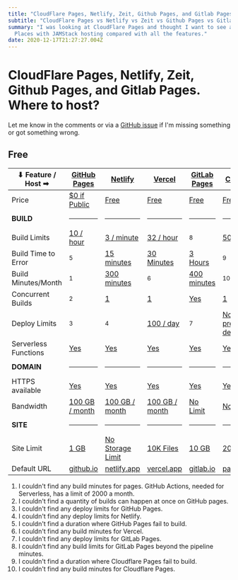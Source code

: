 ```yaml
---
title: "CloudFlare Pages, Netlify, Zeit, Github Pages, and Gitlab Pages.  Where to host for free?"
subtitle: "CloudFlare Pages vs Netlify vs Zeit vs Github Pages vs Gitlab Pages"
summary: "I was looking at CloudFlare Pages and thought I want to see all the
  Places with JAMStack hosting compared with all the features."
date: 2020-12-17T21:27:27.004Z
---
```

# CloudFlare Pages, Netlify, Zeit, Github Pages, and Gitlab Pages.  Where to host?

Let me know in the comments or via a [GitHub issue](https://github.com/jacebenson/jace.pro/issues/new) if I'm missing something or got something wrong.

## Free

| ⬇ Feature / Host ➡ | [GitHub Pages][GH-1]   | [Netlify][NE-1]          | [Vercel][VE-1]         | [GitLab Pages][GL-1] | [CloudFlare][CF-1]  |
| ------------------- | ---------------------- | ------------------------ | ---------------------- | -------------------- | ------------------- |
| Price               | [$0 if Public][GH-1]   | [Free][NE-1]             | [Free][VE-1]           | [Free][GL-1]         | [Free][CF-3]        |
| **BUILD**           | <hr />                 | <hr />                   | <hr />                 | <hr />               | <hr />              |
| Build Limits        | [10 / hour][GH-2]      | [3 / minute][NE-4]       | [32 / hour][VE-6]      | <sup>8</sup>         | [500 / month][CF-2] |
| Build Time to Error | <sup>5</sup>           | [15 minutes][NE-6]       | [30 Minutes][VE-7]     | [3 Hours][GL-2]      | <sup>9</sup>        |
| Build Minutes/Month | <sup>1</sup>           | [300 minutes][NE-1]      | <sup>6</sup>           | [400 minutes][GL-3]  | <sup>10</sup>       |
| Concurrent Builds   | <sup>2</sup>           | [1][NE-1]                | [1][VE-4]              | [Yes][GL-7]          | [1][CF-3]           |
| Deploy Limits       | <sup>3</sup>           | <sup>4</sup>             | [100 / day][VE-5]      | <sup>7</sup>         | [None, see preview deployments][CF-2] |
| Serverless Functions| [Yes][GH-3]            | [Yes][NE-3]              | [Yes][VE-8]             | [Yes][GL-6]          | [Yes][CF-4]         |
| **DOMAIN**          | <hr />                 | <hr />                   | <hr />                 | <hr />               | <hr />              |
| HTTPS available     | [Yes][GH-5]            | [Yes][NE-2]              | [Yes][VE-2]            | [Yes][GL-5]          | [Yes][CF-5]         |
| Bandwidth           | [100 GB / month][GH-2] | [100 GB / month][NE-1]   | [100 GB / month][VE-1] | [No Limit][GL-8]     | [No Limit][CF-3]    |
| **SITE**            | <hr />                 | <hr />                   | <hr />                 | <hr />               | <hr />              |
| Site Limit          | [1 GB][GH-2]           | [No Storage Limit][NE-5] | [10K Files][VE-3]      | [10 GB][GL-8]        | [20K Files][CF-2]   |
| Default URL         | [github.io][GH-6]      | [netlify.app][NE-2]      | [vercel.app][VE-2]     | [gitlab.io][GL-4]    | [pages.dev][CF-6]   |
  
1. I couldn't find any build minutes for pages. GitHub Actions, needed for Serverless, has a limit of 2000 a month.
2. I couldn't find a quantity of builds can happen at once on GitHub pages.
3. I couldn't find any deploy limits for GitHub Pages.
4. I couldn't find any deploy limits for Netlify.
5. I couldn't find a duration where GitHub Pages fail to build.
6. I couldn't find any build minutes for Vercel.
7. I couldn't find any deploy limits for GitLab Pages.
8. I couldn't find any build limits for GitLab Pages beyond the pipeline minutes.
9. I couldn't find a duration where Cloudflare Pages fail to build.
10. I couldn't find any build minutes for Cloudflare Pages.


[GH-1]: https://github.com/pricing
[GH-2]: https://docs.github.com/en/free-pro-team@latest/github/working-with-github-pages/about-github-pages#usage-limits
[GH-3]: https://github.com/serverless/github-action
[GH-4]: https://docs.github.com/en/free-pro-team@latest/github/working-with-github-pages/configuring-a-custom-domain-for-your-github-pages-site
[GH-5]: https://docs.github.com/en/free-pro-team@latest/github/working-with-github-pages/about-github-pages#guidelines-for-using-github-pages
[GH-6]: https://docs.github.com/en/free-pro-team@latest/github/working-with-github-pages/about-github-pages#about-github-pages
[NE-1]: https://www.netlify.com/pricing/#features
[NE-2]: https://docs.netlify.com/domains-https/custom-domains/
[NE-3]: https://docs.netlify.com/functions/overview/
[NE-4]: https://www.netlify.com/tos/#for-free-accounts
[NE-5]: https://community.netlify.com/t/are-there-storage-limits-on-the-starter-plan/5368/2
[NE-6]: https://community.netlify.com/t/support-guide-how-long-should-netlify-builds-take/151/7
[VE-1]: https://vercel.com/pricing
[VE-2]: https://vercel.com/docs/custom-domains
[VE-3]: https://vercel.com/docs/platform/limits#files
[VE-4]: https://vercel.com/knowledge/why-are-my-vercel-builds-queued
[VE-5]: https://vercel.com/docs/platform/limits
[VE-6]: https://vercel.com/docs/platform/limits#builds-per-hour-(free)
[VE-7]: https://vercel.com/docs/build-step#maximum-build-duration
[VE-8]: https://vercel.com/docs/serverless-functions/introduction
[GL-1]: https://about.gitlab.com/pricing/#gitlab-com
[GL-2]: https://docs.gitlab.com/ee/user/gitlab_com/index.html#shared-runners
[GL-3]: https://about.gitlab.com/releases/2020/09/01/ci-minutes-update-free-users/
[GL-4]: https://docs.gitlab.com/ee/user/project/pages/getting_started_part_one.html
[GL-5]: https://docs.gitlab.com/ee/user/project/pages/custom_domains_ssl_tls_certification/
[GL-6]: https://docs.gitlab.com/ee/user/project/clusters/serverless/aws.html
[GL-7]: https://docs.gitlab.com/ee/ci/pipelines/
[GL-8]: https://forum.gitlab.com/t/what-are-the-restrictions-for-gitlab-pages-sites/15067/6
[CF-1]: https://pages.cloudflare.com/
[CF-2]: https://developers.cloudflare.com/pages/platform/limits
[CF-3]: https://pages.cloudflare.com/#plans
[CF-4]: https://developers.cloudflare.com/workers/
[CF-5]: https://blog.cloudflare.com/how-to-make-your-site-https-only/
[CF-6]: https://youtu.be/IeHC4NwkEfc?t=524